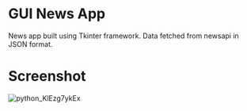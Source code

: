 # GUI News App
 News app built using Tkinter framework. Data fetched from newsapi in JSON format.

# Screenshot
![python_KlEzg7ykEx](https://user-images.githubusercontent.com/29508011/226170233-04de0c43-1e59-4038-b321-6fdf5e84fe97.png)

